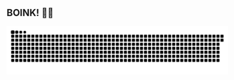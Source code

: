 ## BOINK! 🔨💢

<picture>
  <source media="(prefers-color-scheme: dark)" srcset="https://raw.githubusercontent.com/Kolpixx/Kolpixx/refs/heads/main/github-contribution-grid-snake-dark.svg">
  <source media="(prefers-color-scheme: light)" srcset="https://raw.githubusercontent.com/Kolpixx/Kolpixx/refs/heads/main/github-contribution-grid-snake.svg">
  <img alt="github contribution grid snake animation" src="https://raw.githubusercontent.com/Kolpixx/Kolpixx/refs/heads/main/github-contribution-grid-snake.svg">
</picture>
